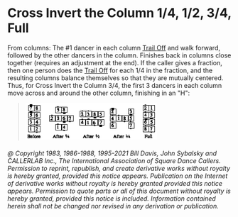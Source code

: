
# Cross Invert the Column 1/4, 1/2, 3/4, Full

From columns: The #1 dancer in each column [Trail Off](../a2/trail_off.md) and walk forward,
followed by the other dancers in the column. Finishes back in columns close
together (requires an adjustment at the end). If the caller gives a fraction,
then one person does the [Trail Off](../a2/trail_off.md) for each 1/4 in the fraction, and the
resulting columns balance themselves so that they are mutually centered. Thus,
for Cross Invert the Column 3/4, the first 3 dancers in each column move across
and around the other column, finishing in an "H":

> 
> ![alt](cross_invert_the_column.png)
> 

###### @ Copyright 1983, 1986-1988, 1995-2021 Bill Davis, John Sybalsky and CALLERLAB Inc., The International Association of Square Dance Callers. Permission to reprint, republish, and create derivative works without royalty is hereby granted, provided this notice appears. Publication on the Internet of derivative works without royalty is hereby granted provided this notice appears. Permission to quote parts or all of this document without royalty is hereby granted, provided this notice is included. Information contained herein shall not be changed nor revised in any derivation or publication.
